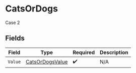 # CatsOrDogs

Case 2


## Fields

| Field                                                     | Type                                                      | Required                                                  | Description                                               |
| --------------------------------------------------------- | --------------------------------------------------------- | --------------------------------------------------------- | --------------------------------------------------------- |
| `Value`                                                   | [CatsOrDogsValue](../../models/shared/catsordogsvalue.md) | :heavy_check_mark:                                        | N/A                                                       |